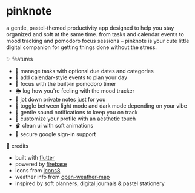 # pinknote

a gentle, pastel-themed productivity app designed to help you stay organized and soft at the same time. from tasks and calendar events to mood tracking and pomodoro focus sessions – pinknote is your cute little digital companion for getting things done without the stress.


✨ features

- 📝 manage tasks with optional due dates and categories  
- 📅 add calendar-style events to plan your day  
- 🍅 focus with the built-in pomodoro timer  
- 🌦️ log how you're feeling with the mood tracker  
- 📓 jot down private notes just for you  
- 🎀 toggle between light mode and dark mode depending on your vibe  
- 🔔 gentle sound notifications to keep you on track  
- 🧸 customize your profile with an aesthetic touch  
- 🩰 clean ui with soft animations
- 🔐 secure google sign-in support



🌱 credits

- built with [flutter](https://flutter.dev/)  
- powered by [firebase](https://firebase.google.com/)  
- icons from [icons8](https://icons8.com/)  
- weather info from [open-weather-map](https://home.openweathermap.org/)  
- inspired by soft planners, digital journals & pastel stationery
